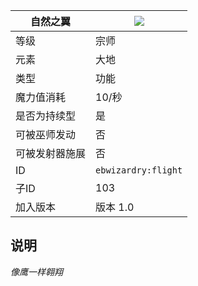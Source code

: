 | 自然之翼 |![](https://github.com/Electroblob77/Wizardry/blob/1.12.2/src/main/resources/assets/ebwizardry/textures/spells/flight.png)|
|---|---|
| 等级 | 宗师 |
| 元素 | 大地 |
| 类型 | 功能 |
| 魔力值消耗 | 10/秒 |
| 是否为持续型 | 是 |
| 可被巫师发动	 | 否 |
| 可被发射器施展 | 否 |
| ID | `ebwizardry:flight` |
| 子ID | 103 |
| 加入版本 | 版本 1.0 |
## 说明
_像鹰一样翱翔_
